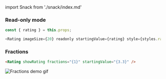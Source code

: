 import Snack from './snack/index.md'

<Snack />

### Read-only mode

```js
const { rating } = this.props;

<Rating imageSize={20} readonly startingValue={rating} style={styles.rating} />;
```

### Fractions

```html
<Rating showRating fractions="{1}" startingValue="{3.3}" />
```

![Fractions demo gif](https://cloud.githubusercontent.com/assets/241553/26780040/e8cd1a2c-49f8-11e7-8859-6dd9b4e0a779.gif)
